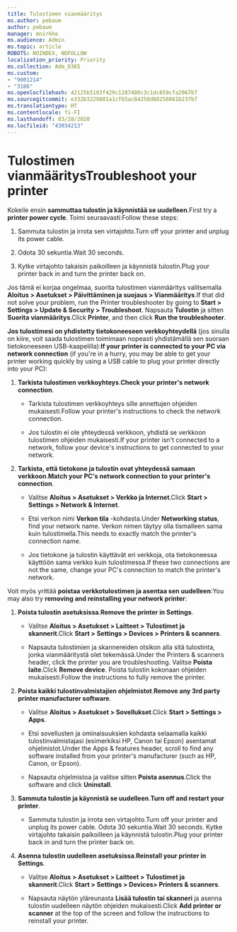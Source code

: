 ```yaml
---
title: Tulostimen vianmääritys
ms.author: pebaum
author: pebaum
manager: mnirkhe
ms.audience: Admin
ms.topic: article
ROBOTS: NOINDEX, NOFOLLOW
localization_priority: Priority
ms.collection: Adm_O365
ms.custom:
- "9001214"
- "3186"
ms.openlocfilehash: 42125b5103f429c1287400c3c1dc659cfa2067b7
ms.sourcegitcommit: e332b3229881a1cf65ac84250d88256081b237bf
ms.translationtype: HT
ms.contentlocale: fi-FI
ms.lasthandoff: 03/28/2020
ms.locfileid: "43034213"
---
```

# <a name="troubleshoot-your-printer"></a><span data-ttu-id="55144-102">Tulostimen vianmääritys</span><span class="sxs-lookup"><span data-stu-id="55144-102">Troubleshoot your printer</span></span>

<span data-ttu-id="55144-103">Kokeile ensin **sammuttaa tulostin ja käynnistää se uudelleen**.</span><span class="sxs-lookup"><span data-stu-id="55144-103">First try a **printer power cycle**.</span></span> <span data-ttu-id="55144-104">Toimi seuraavasti:</span><span class="sxs-lookup"><span data-stu-id="55144-104">Follow these steps:</span></span>

1. <span data-ttu-id="55144-105">Sammuta tulostin ja irrota sen virtajohto.</span><span class="sxs-lookup"><span data-stu-id="55144-105">Turn off your printer and unplug its power cable.</span></span>

2. <span data-ttu-id="55144-106">Odota 30 sekuntia.</span><span class="sxs-lookup"><span data-stu-id="55144-106">Wait 30 seconds.</span></span>

3. <span data-ttu-id="55144-107">Kytke virtajohto takaisin paikoilleen ja käynnistä tulostin.</span><span class="sxs-lookup"><span data-stu-id="55144-107">Plug your printer back in and turn the printer back on.</span></span>

<span data-ttu-id="55144-108">Jos tämä ei korjaa ongelmaa, suorita tulostimen vianmääritys valitsemalla **Aloitus > Asetukset > Päivittäminen ja suojaus > Vianmääritys**.</span><span class="sxs-lookup"><span data-stu-id="55144-108">If that did not solve your problem, run the Printer troubleshooter by going to **Start > Settings > Update & Security > Troubleshoot**.</span></span> <span data-ttu-id="55144-109">Napsauta **Tulostin** ja sitten **Suorita vianmääritys**.</span><span class="sxs-lookup"><span data-stu-id="55144-109">Click **Printer**, and then click **Run the troubleshooter**.</span></span>

<span data-ttu-id="55144-110">**Jos tulostimesi on yhdistetty tietokoneeseen verkkoyhteydellä** (jos sinulla on kiire, voit saada tulostimen toimimaan nopeasti yhdistämällä sen suoraan tietokoneeseen USB-kaapelilla):</span><span class="sxs-lookup"><span data-stu-id="55144-110">**If your printer is connected to your PC via network connection** (if you're in a hurry, you may be able to get your printer working quickly by using a USB cable to plug your printer directly into your PC):</span></span>

1. <span data-ttu-id="55144-111">**Tarkista tulostimen verkkoyhteys**.</span><span class="sxs-lookup"><span data-stu-id="55144-111">**Check your printer's network connection**.</span></span>
    
    - <span data-ttu-id="55144-112">Tarkista tulostimen verkkoyhteys sille annettujen ohjeiden mukaisesti.</span><span class="sxs-lookup"><span data-stu-id="55144-112">Follow your printer's instructions to check the network connection.</span></span>

    - <span data-ttu-id="55144-113">Jos tulostin ei ole yhteydessä verkkoon, yhdistä se verkkoon tulostimen ohjeiden mukaisesti.</span><span class="sxs-lookup"><span data-stu-id="55144-113">If your printer isn't connected to a network, follow your device's instructions to get connected to your network.</span></span>

2. <span data-ttu-id="55144-114">**Tarkista, että tietokone ja tulostin ovat yhteydessä samaan verkkoon**.</span><span class="sxs-lookup"><span data-stu-id="55144-114">**Match your PC's network connection to your printer's connection**.</span></span>

    - <span data-ttu-id="55144-115">Valitse **Aloitus > Asetukset > Verkko ja Internet**.</span><span class="sxs-lookup"><span data-stu-id="55144-115">Click **Start > Settings > Network & Internet**.</span></span>

    - <span data-ttu-id="55144-116">Etsi verkon nimi **Verkon tila** -kohdasta.</span><span class="sxs-lookup"><span data-stu-id="55144-116">Under **Networking status**, find your network name.</span></span> <span data-ttu-id="55144-117">Verkon nimen täytyy olla tismalleen sama kuin tulostimella.</span><span class="sxs-lookup"><span data-stu-id="55144-117">This needs to exactly match the printer's connection name.</span></span>

    - <span data-ttu-id="55144-118">Jos tietokone ja tulostin käyttävät eri verkkoja, ota tietokoneessa käyttöön sama verkko kuin tulostimessa.</span><span class="sxs-lookup"><span data-stu-id="55144-118">If these two connections are not the same, change your PC's connection to match the printer's network.</span></span>

<span data-ttu-id="55144-119">Voit myös yrittää **poistaa verkkotulostimen ja asentaa sen uudelleen**:</span><span class="sxs-lookup"><span data-stu-id="55144-119">You may also try **removing and reinstalling your network printer**:</span></span>

1. <span data-ttu-id="55144-120">**Poista tulostin asetuksissa**.</span><span class="sxs-lookup"><span data-stu-id="55144-120">**Remove the printer in Settings**.</span></span>

    - <span data-ttu-id="55144-121">Valitse **Aloitus > Asetukset > Laitteet > Tulostimet ja skannerit**.</span><span class="sxs-lookup"><span data-stu-id="55144-121">Click **Start > Settings > Devices > Printers & scanners**.</span></span>

    - <span data-ttu-id="55144-122">Napsauta tulostimien ja skannereiden otsikon alla sitä tulostinta, jonka vianmääritystä olet tekemässä.</span><span class="sxs-lookup"><span data-stu-id="55144-122">Under the Printers & scanners header, click the printer you are troubleshooting.</span></span> <span data-ttu-id="55144-123">Valitse **Poista laite**.</span><span class="sxs-lookup"><span data-stu-id="55144-123">Click **Remove device**.</span></span> <span data-ttu-id="55144-124">Poista tulostin kokonaan ohjeiden mukaisesti.</span><span class="sxs-lookup"><span data-stu-id="55144-124">Follow the instructions to fully remove the printer.</span></span>

2. <span data-ttu-id="55144-125">**Poista kaikki tulostinvalmistajien ohjelmistot**.</span><span class="sxs-lookup"><span data-stu-id="55144-125">**Remove any 3rd party printer manufacturer software**.</span></span>

    - <span data-ttu-id="55144-126">Valitse **Aloitus > Asetukset > Sovellukset**.</span><span class="sxs-lookup"><span data-stu-id="55144-126">Click **Start > Settings > Apps**.</span></span>

    - <span data-ttu-id="55144-127">Etsi sovellusten ja ominaisuuksien kohdasta selaamalla kaikki tulostinvalmistajasi (esimerkiksi HP, Canon tai Epson) asentamat ohjelmistot.</span><span class="sxs-lookup"><span data-stu-id="55144-127">Under the Apps & features header, scroll to find any software installed from your printer's manufacturer (such as HP, Canon, or Epson).</span></span>

    - <span data-ttu-id="55144-128">Napsauta ohjelmistoa ja valitse sitten **Poista asennus**.</span><span class="sxs-lookup"><span data-stu-id="55144-128">Click the software and click **Uninstall**.</span></span>

3. <span data-ttu-id="55144-129">**Sammuta tulostin ja käynnistä se uudelleen**.</span><span class="sxs-lookup"><span data-stu-id="55144-129">**Turn off and restart your printer**.</span></span>

    - <span data-ttu-id="55144-130">Sammuta tulostin ja irrota sen virtajohto.</span><span class="sxs-lookup"><span data-stu-id="55144-130">Turn off your printer and unplug its power cable.</span></span> <span data-ttu-id="55144-131">Odota 30 sekuntia.</span><span class="sxs-lookup"><span data-stu-id="55144-131">Wait 30 seconds.</span></span> <span data-ttu-id="55144-132">Kytke virtajohto takaisin paikoilleen ja käynnistä tulostin.</span><span class="sxs-lookup"><span data-stu-id="55144-132">Plug your printer back in and turn the printer back on.</span></span>

4. <span data-ttu-id="55144-133">**Asenna tulostin uudelleen asetuksissa**.</span><span class="sxs-lookup"><span data-stu-id="55144-133">**Reinstall your printer in Settings**.</span></span>

    - <span data-ttu-id="55144-134">Valitse **Aloitus > Asetukset > Laitteet > Tulostimet ja skannerit**.</span><span class="sxs-lookup"><span data-stu-id="55144-134">Click **Start > Settings > Devices> Printers & scanners**.</span></span>
 
    - <span data-ttu-id="55144-135">Napsauta näytön yläreunasta **Lisää tulostin tai skanneri** ja asenna tulostin uudelleen näytön ohjeiden mukaisesti.</span><span class="sxs-lookup"><span data-stu-id="55144-135">Click **Add printer or scanner** at the top of the screen and follow the instructions to reinstall your printer.</span></span>
